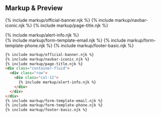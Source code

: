 ﻿## Markup & Preview

{% include markup/official-banner.njk %}
{% include markup/navbar-iconic.njk %}
{% include markup/page-title.njk %}
<div class="container-fluid">
<div class="row">
  <div class="col-12">
    {% include markup/alert-info.njk %}
  </div>
</div>
</div>
{% include markup/form-template-email.njk %}
{% include markup/form-template-phone.njk %}
{% include markup/footer-basic.njk %}

``` html
{% include markup/official-banner.njk %}
{% include markup/navbar-iconic.njk %}
{% include markup/page-title.njk %}
<div class="container-fluid">
  <div class="row">
    <div class="col-12">
      {% include markup/alert-info.njk %}
    </div>
  </div>
</div>
{% include markup/form-template-email.njk %}
{% include markup/form-template-phone.njk %}
{% include markup/footer-basic.njk %}
```
